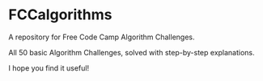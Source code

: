 # FCCalgorithms

A repository for Free Code Camp Algorithm Challenges.

All 50 basic Algorithm Challenges, solved with step-by-step explanations. 

I hope you find it useful!
